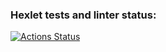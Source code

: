### Hexlet tests and linter status:
[![Actions Status](https://github.com/Graph1589/frontend-project-lvl4/workflows/hexlet-check/badge.svg)](https://github.com/Graph1589/frontend-project-lvl4/actions)